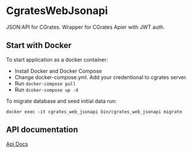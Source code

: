 # CgratesWebJsonapi

JSON:API for CGrates. Wrapper for CGrates Apier with JWT auth.

## Start with Docker

To start application as a docker container:
 * Install Docker and Docker Compose
 * Change docker-compose.yml. Add your credentional to cgrates server.
 * Run `docker-compose pull`
 * Run `dcoker-compose up -d`

To migrate database and seed initial data run:
```
docker exec -it cgrates_web_jsonapi bin/cgrates_web_jsonapi migrate
```

## API documentation
[Api Docs](https://github.com/cgrates-web/cgrates_web_jsonapi/blob/master/API.md) 
